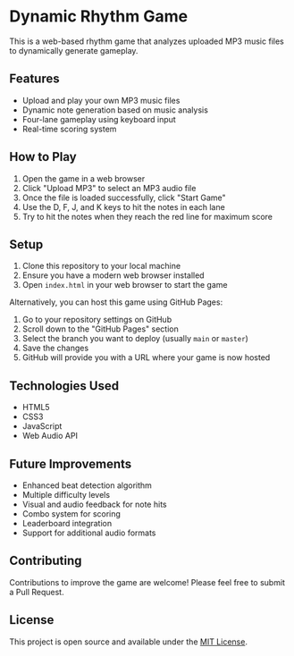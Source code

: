 # Dynamic Rhythm Game

This is a web-based rhythm game that analyzes uploaded MP3 music files to dynamically generate gameplay.

## Features

- Upload and play your own MP3 music files
- Dynamic note generation based on music analysis
- Four-lane gameplay using keyboard input
- Real-time scoring system

## How to Play

1. Open the game in a web browser
2. Click "Upload MP3" to select an MP3 audio file
3. Once the file is loaded successfully, click "Start Game"
4. Use the D, F, J, and K keys to hit the notes in each lane
5. Try to hit the notes when they reach the red line for maximum score

## Setup

1. Clone this repository to your local machine
2. Ensure you have a modern web browser installed
3. Open `index.html` in your web browser to start the game

Alternatively, you can host this game using GitHub Pages:

1. Go to your repository settings on GitHub
2. Scroll down to the "GitHub Pages" section
3. Select the branch you want to deploy (usually `main` or `master`)
4. Save the changes
5. GitHub will provide you with a URL where your game is now hosted

## Technologies Used

- HTML5
- CSS3
- JavaScript
- Web Audio API

## Future Improvements

- Enhanced beat detection algorithm
- Multiple difficulty levels
- Visual and audio feedback for note hits
- Combo system for scoring
- Leaderboard integration
- Support for additional audio formats

## Contributing

Contributions to improve the game are welcome! Please feel free to submit a Pull Request.

## License

This project is open source and available under the [MIT License](LICENSE).
